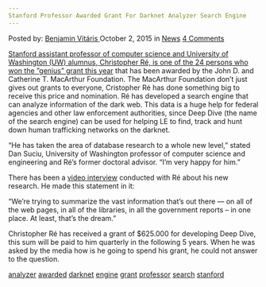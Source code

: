 ```yaml
---
Stanford Professor Awarded Grant For Darknet Analyzer Search Engine
---
```

<article class="post-listing post-11655 post type-post status-publish format-standard has-post-thumbnail hentry category-news tag-analyzer tag-awarded tag-darknet tag-engine tag-grant tag-professor tag-search tag-stanford">
<div class="post-inner">
<span>Posted by: <a href="https://www.deepdotweb.com/author/benjaminvi/" title="">Benjamin Vitáris </a></span>
<span>October 2, 2015</span>
<span>in <a href="https://www.deepdotweb.com/category/news/" rel="category tag">News</a></span>
<span><a href="https://www.deepdotweb.com/2015/10/02/stanford-professor-awarded-grant-for-darknet-analyzer-search-engine/#comments">4 Comments</a></span>


<p><a href="http://www.washington.edu/news/blog/uw-computer-science-alumnus-wins-a-macarthur-foundation-genius-grant/">Stanford assistant professor of computer science and University of Washington (UW) alumnus, Christopher Ré, is one of the 24 persons who won the ”genius” grant this year</a> that has been awarded by the John D. and Catherine T. MacArthur Foundation. The MacArthur Foundation don’t just gives out grants to everyone, Cristopher Ré has done something big to receive this price and nomination. Ré has developed a search engine that can analyze information of the dark web. This data is a huge help for federal agencies and other law enforcement authorities, since Deep Dive (the name of the search engine) can be used for helping LE to find, track and hunt down human trafficking networks on the darknet.</p>
<p>“He has taken the area of database research to a whole new level,” stated Dan Suciu, University of Washington professor of computer science and engineering and Ré’s former doctoral advisor. “I’m very happy for him.”</p>
<p>There has been a <a href="https://www.youtube.com/watch?v=Pv3bGY94Rxk">video interview</a> conducted with Ré about his new research. He made this statement in it:</p>
<p>“We’re trying to summarize the vast information that’s out there — on all of the web pages, in all of the libraries, in all the government reports – in one place. At least, that’s the dream.”</p>
<p>Christopher Ré has received a grant of $625.000 for developing Deep Dive, this sum will be paid to him quarterly in the following 5 years. When he was asked by the media how is he going to spend his grant, he could not answer to the question.</p>
</div>
<a href="https://www.deepdotweb.com/tag/analyzer/" rel="tag">analyzer</a> <a href="https://www.deepdotweb.com/tag/awarded/" rel="tag">awarded</a> <a href="https://www.deepdotweb.com/tag/darknet/" rel="tag">darknet</a> <a href="https://www.deepdotweb.com/tag/engine/" rel="tag">engine</a> <a href="https://www.deepdotweb.com/tag/grant/" rel="tag">grant</a> <a href="https://www.deepdotweb.com/tag/professor/" rel="tag">professor</a> <a href="https://www.deepdotweb.com/tag/search/" rel="tag">search</a> <a href="https://www.deepdotweb.com/tag/stanford/" rel="tag">stanford</a></span> <span style="display:none" class="updated">2015-10-02<a href="https://www.deepdotweb.com/author/benjaminvi/" title="Posts by Benjamin Vitáris" rel="author">Benjamin Vitáris</a></strong></div>

